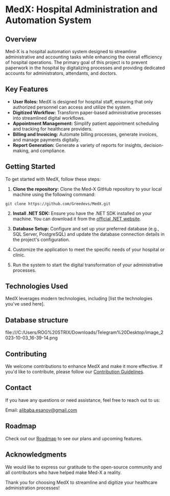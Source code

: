 # MedX: Hospital Administration and Automation System

## Overview
Med-X is a hospital automation system designed to streamline administrative and accounting tasks while enhancing the overall efficiency of hospital operations. The primary goal of this project is to prevent paperwork in the hospital by digitalizing processes and providing dedicated accounts for administrators, attendants, and doctors.

## Key Features
- **User Roles:** MedX is designed for hospital staff, ensuring that only authorized personnel can access and utilize the system.
- **Digitized Workflow:** Transform paper-based administrative processes into streamlined digital workflows.
- **Appointment Management:** Simplify patient appointment scheduling and tracking for healthcare providers.
- **Billing and Invoicing:** Automate billing processes, generate invoices, and manage payments digitally.
- **Report Generation:** Generate a variety of reports for insights, decision-making, and compliance.

## Getting Started
To get started with MedX, follow these steps:

1. **Clone the repository:** Clone the Med-X GitHub repository to your local machine using the following command:
```
git clone https://github.com/Greedevs/MedX.git
```

2. **Install .NET SDK:** Ensure you have the .NET SDK installed on your machine. You can download it from the [official .NET website](https://dotnet.microsoft.com/en-us/download).

3. **Database Setup:** Configure and set up your preferred database (e.g., SQL Server, PostgreSQL) and update the database connection details in the project's configuration.

4. Customize the application to meet the specific needs of your hospital or clinic.

5. Run the system to start the digital transformation of your administrative processes.

## Technologies Used
MedX leverages modern technologies, including [list the technologies you've used here].

## Database structure

file:///C:/Users/ROG%20STRIX/Downloads/Telegram%20Desktop/image_2023-10-03_16-39-14.png

## Contributing
We welcome contributions to enhance MedX and make it more effective. If you'd like to contribute, please follow our [Contribution Guidelines](CONTRIBUTING.md).

## Contact
If you have any questions or need assistance, feel free to reach out to us:

Email: alibaba.esanov@gmail.com

## Roadmap
Check out our [Roadmap](ROADMAP.md) to see our plans and upcoming features.

## Acknowledgments
We would like to express our gratitude to the open-source community and all contributors who have helped make Med-X a reality.

Thank you for choosing MedX to streamline and digitize your healthcare administration processes!
